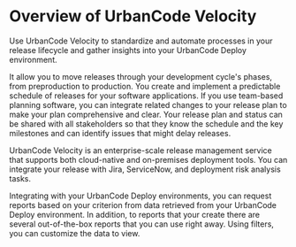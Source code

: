 # Overview of UrbanCode Velocity

Use UrbanCode Velocity to standardize and automate processes in your release lifecycle and gather insights into your UrbanCode Deploy environment.

It allow you to move releases through your development cycle's phases, from preproduction to production. You create and implement a predictable schedule of releases for your software applications. If you use team-based planning software, you can integrate related changes to your release plan to make your plan comprehensive and clear. Your release plan and status can be shared with all stakeholders so that they know the schedule and the key milestones and can identify issues that might delay releases.

UrbanCode Velocity is an enterprise-scale release management service that supports both cloud-native and on-premises deployment tools. You can integrate your release with Jira, ServiceNow, and deployment risk analysis tasks.

Integrating with your UrbanCode Deploy environments, you can request reports based on your criterion from data retrieved from your UrbanCode Deploy environment. In addition, to reports that your create there are several out-of-the-box reports that you can use right away. Using filters, you can customize the data to view.



